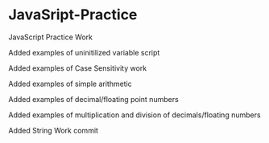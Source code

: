 # JavaSript-Practice
JavaScript Practice Work

Added examples of uninitilized variable script

Added examples of Case Sensitivity work

Added examples of simple arithmetic

Added examples of decimal/floating point numbers

Added examples of multiplication and division of decimals/floating numbers

Added String Work commit
